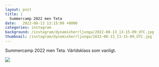 ```yaml
---
layout: post
title: |
  Summercamp 2022 men Teta
date:   2022-08-13 13:15:09 +0000
categories: instagram
background: /instagram/dynamixherrljunga/2022-08-13_13-15-09_UTC.jpg
thumbnail: /instagram/dynamixherrljunga/2022-08-13_13-15-09_UTC.jpg
---
```

Summercamp 2022 men Teta. Världsklass som vanligt.  



<img src='/www-dynamix-herrljunga/instagram/dynamixherrljunga/2022-08-13_13-15-09_UTC.jpg' class='img-fluid' />
